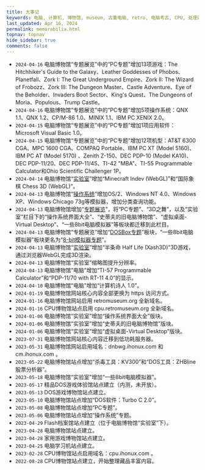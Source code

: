 ```yaml
---
title: 大事记
keywords: 电脑, 计算机, 博物馆, museum, 古董电脑, retro, 电脑考古, CPU, 处理器, 微处理器, DOS, 游戏, 模拟器, Mac, Apple, 苹果, IBM, BBC, Atari, Xerox, Alto, PDP, TRS, SHARP, PC, ZX81, TI, Commodore, ZX, Spectrum, Laser, Acorn, Windows, MSX, NEC, Macintosh, Acorn, CEC, DOS, GEOS, Amiga, Z80, Psion, HP, UCDOS, WPS, Windows CE, 文曲星, processor, qualification, information, pictures, core, frequency, chip packaging, packaging, cpu info, x86, amd, cyrix, harris, ibm, idt, iit, intel, motorola, nec, sgs, sgs-thomson, siemens, ST, signetics, mhs, ti, texas instruments, ulsi, umc, weitek, zilog, 3002, 4004, 4040, 8008, 808x, 8085, 8088, 8086, 80188, 80186, 80286, 286, 80386, 386, i386, Am386, 386sx, 386dx, 486, i486, 586, 486sx, 486dx, overdrive, 487, pentium, 586, 5x86, 386dlc, 386slc, 486dx2, mmx, ppro, pentium-pro, pro, athlon, duron, z80, dirk oppelt, dirk, oppelt, engineering, sample, samples, core, xeon
last_updated: Apr 16, 2024
permalink: memorabilia.html
topnav: topnav
hide_sidebar: true
comments: false
---
```


- `2024-04-16`     电脑博物馆“专题展览”中的“PC专题”增加13项游戏：The Hitchhiker's Guide to the Galaxy、Leather Goddesses of Phobos、Planetfall、Zork I: The Great Underground Empire、Zork II: The Wizard of Frobozz、Zork III: The Dungeon Master、Castle Adventure、Eye of the Beholder、Invaders Boot Sector、King's Quest、The Dungeons of Moria、Populous、Trump Castle。
- `2024-04-16`     电脑博物馆“专题展览”中的“PC专题”增加5项操作系统：QNX 1.1、QNX 1.2、CP/M-86 1.0、MINIX 1.1、IBM PC XENIX 2.0。<!-- 也在“操作系统”进行了显示。 -->
- `2024-04-15`     电脑博物馆“专题展览”中的“PC专题”增加1项应用软件：Microsoft Visual Basic 1.0。
- `2024-04-15`     电脑博物馆“专题展览”中的“PC专题”增加12项机型：AT&T 6300 CGA、MPC 1600 CGA、COMPAQ Portable、IBM PC XT (Model 5160)、IBM PC AT (Model 5170) 、Zenith Z-150、DEC PDP-10 (Model KA10)、DEC PDP-11/20、DEC PDP-11/45、TI-42 "MBA"、TI-55 Programmable Calculator和Ohio Scientific Challenger 1P。<!-- 也在站点首页进行了显示。 -->
- `2024-04-14`     电脑博物馆“<a href="https://computer.retromuseum.org:86/labs.html" target="_blank" onclick="return checkLinks();">实验室</a>”增加“Minecraft Indev (WebGL)”和“国际象棋 Chess 3D (WebGL)”。
- `2024-04-13`     电脑博物馆“<a href="https://computer.retromuseum.org:86/osjs/" target="_blank" onclick="return checkLinks();">操作系统</a>”增加OS/2、Windows NT 4.0、Windows XP、Windows Chicago 73g等模拟器，增加分类查询功能。<!-- 已收集42个操作系统 -->
- `2024-04-13`     电脑博物馆增加“<a href="https://computer.retromuseum.org:86/special.html" target="_blank" onclick="return checkLinks();">专题展览</a>”，将“PC专题”、“3D之舞”，以及“实验室”栏目下的“操作系统界面大全”、“史蒂夫的旧电脑博物馆”、“虚拟桌面-Virtual Desktop”、“一些8bit电脑模拟器”等板块都迁移到此栏目。
- `2024-04-13`     电脑博物馆“专题展览”增加“<a href="https://computer.retromuseum.org:86/player.html?machine=dosboxdemos" target="_blank" onclick="return checkLinks();">DOSBox专题</a>”板块，“一些8bit电脑模拟器”板块更名为“<a href="https://computer.retromuseum.org:86/player.html?machine=tiny8bit" target="_blank" onclick="return checkLinks();">8-bit模拟器专题</a>”。
- `2024-04-13`     电脑博物馆“<a href="https://computer.retromuseum.org:86/labs.html" target="_blank" onclick="return checkLinks();">实验室</a>”增加“半条命 Half Life (Xash3D)”3D游戏，通过浏览器WebGL完成3D渲染。
- `2024-04-13`     电脑博物馆“实验室”缩略图提升分辨率。
- `2024-04-13`     电脑博物馆“电脑”增加“TI-57 Programmable Calculator”和“PDP-11/70 with RT-11 4.0”的显示。
- `2024-04-10`     电脑博物馆“电脑”增加“计算机诗人 1.0”。
- `2024-01-19`     电脑博物馆网站核心内容全部更换为 https 访问方式。
- `2024-01-16`     电脑博物馆网站启用 retromuseum.org 全新域名。
- `2024-01-16`     CPU博物馆站点启用 cpu.retromuseum.org 全新域名。
- `2024-01-06`     电脑博物馆“实验室”增加“操作系统界面大全”版块。
- `2024-01-06`     电脑博物馆“实验室”增加“史蒂夫的旧电脑博物馆”版块。
- `2024-01-06`     电脑博物馆“实验室”增加“虚拟桌面-Virtual Desktop”版块。
- `2023-07-31`     电脑博物馆网站核心内容迁移到低功耗服务器。
- `2023-05-31`     电脑博物馆网站启用域名：dnbwg.ihonux.com 和 cm.ihonux.com 。<!-- 门户内容在 Vercel 和 Github 各部署了一套。 -->
- `2023-05-22`     电脑博物馆站点增加“杀毒工具：KV300”和“DOS工具：ZHBline 股票分析器”。
- `2023-05-18`     电脑博物馆“实验室”增加“一些8bit电脑模拟器”。<!-- tiny8bit -->
- `2023-05-17`     精品DOS游戏体验馆站点建立（内测，未开放）。<!-- ddyx.me -->
- `2023-05-13`     DOS游戏博物馆站点建立。<!-- chinese-dos-games-web -->
- `2023-05-10`     电脑博物馆站点增加“DOS软件：Turbo C 2.0”。<!-- 内含贺斌早期写的万年历源代码。 -->
- `2023-05-08`     电脑博物馆站点增加“PC专题”。<!-- pcjs -->
- `2023-05-06`     电脑博物馆站点增加“操作系统”专题。<!-- osjs <- copy.sh -->
- `2023-04-29`     Flash档案馆站点建立（位于电脑博物馆“实验室”下）。
- `2023-04-28`     电脑博物馆站点建立。
- `2023-04-28`     家用游戏博物馆站点建立。
- `2023-04-25`     电脑学习机站点建立。
- `2023-02-28`     CPU博物馆站点启用域名：cpu.ihonux.com 。
- `2022-08-28`     CPU博物馆站点建立，开始整理藏品丰富内容。